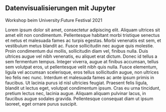 ## Datenvisualisierungen mit Jupyter

Workshop beim University:Future Festival 2021

Lorem ipsum dolor sit amet, consectetur adipiscing elit. Aliquam ultrices sit amet elit non condimentum. Pellentesque habitant morbi tristique senectus et netus et malesuada fames ac turpis egestas. Morbi venenatis est sem, et vestibulum metus blandit ac. Fusce sollicitudin nec augue quis molestie. Proin condimentum dui mollis, sollicitudin diam vel, finibus nulla. Duis ultrices augue vel nibh venenatis, eu aliquet erat dictum. Donec id tellus a sem fermentum tempus. Integer viverra, augue at finibus accumsan, tellus sem volutpat eros, ut pellentesque velit nibh quis nulla. Fusce elementum, ligula vel accumsan scelerisque, eros tellus sollicitudin augue, non ultrices leo felis nec nunc. Interdum et malesuada fames ac ante ipsum primis in faucibus. Ut lacinia purus id nisl ultricies feugiat. Praesent felis ligula, blandit ut lectus eget, volutpat condimentum ipsum. Cras eu urna tincidunt, pretium lectus nec, lacinia augue. Aliquam aliquam pulvinar lacus, in faucibus augue sodales gravida. Pellentesque consequat diam ut ipsum laoreet, eget ornare purus suscipit. 

